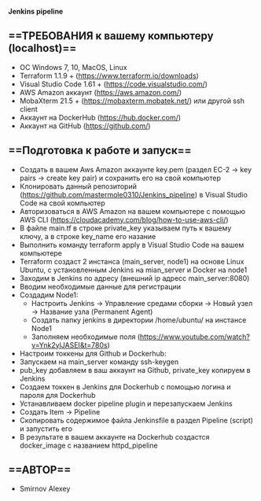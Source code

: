 **Jenkins pipeline**

## ==ТРЕБОВАНИЯ к вашему компьютеру (localhost)==
- ОС Windows 7, 10, MacOS, Linux
- Terraform 1.1.9 + (https://www.terraform.io/downloads)
- Visual Studio Code 1.61 + (https://code.visualstudio.com/)
- AWS Amazon аккаунт (https://aws.amazon.com/)
- MobaXterm 21.5 + (https://mobaxterm.mobatek.net/) или другой ssh client
- Аккаунт на DockerHub (https://hub.docker.com/)
- Аккаунт на GitHub (https://github.com/)
## ==Подготовка к работе и запуск==
- Создать в вашем Aws Amazon аккаунте key.pem (раздел EC-2 -> key pairs -> create key pair) и сохранить его на свой компьютер
- Клонировать данный репозиторий (https://github.com/mastermole0310/Jenkins_pipeline) в Visual Studio Code на свой компьютер
- Авторизоваться в AWS Amazon на вашем компьютере с помощью AWS CLI (https://cloudacademy.com/blog/how-to-use-aws-cli/)
- В файле main.tf в строке private_key указываем путь к вашему ключу, а в строке key_name его назание
- Выполнить команду terraform apply в Visual Studio Code на вашем компьютере
- Terraform создаст 2 инстанса (main_server, node1) на основе Linux Ubuntu, с установленным Jenkins на mian_server и Docker на node1
- Заходим в Jenkins по адресу (внешний ip адресс main_server:8080)
- Вводим необходимые данные для регистрации
- Создадим Node1:
  - Настроить Jenkins -> Управление средами сборки -> Новый узел -> Название узла (Permanent Agent)
  - Создать папку jenkins в директории /home/ubuntu/ на инстансе Node1
  - Заполняем необходимые поля (https://www.youtube.com/watch?v=Ynk2ylJASEI&t=780s)
- Настроим токкены для Github и Dockerhub:  
 - Запускаем на main_server команду ssh-keygen
 - pub_key добавляем в ваш аккаунт на Github, private_key копируем в Jenkins
 - Создаем токкен в Jenkins для Dockerhub с помощью логина и пароля для Dockerhub
- Устанавливаем docker pipeline plugin и перезапускаем Jenkins
- Создать Item -> Pipeline
- Скопировать содержимое файла Jenkinsfile в раздел Pipeline (script) и запустить его
- В результате в вашем аккаунте на Dockerhub создастся docker_image с названием httpd_pipeline
## ==АВТОР==
- Smirnov Alexey

